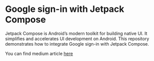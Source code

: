 # Google sign-in with Jetpack Compose
Jetpack Compose is Android’s modern toolkit for building native UI. It simplifies and accelerates UI development on Android.
This repository demonstrates how to integrate Google sign-in with Jetpack Compose.

You can find medium article [here](https://hadiyarajesh.medium.com/integrate-google-sign-in-with-jetpack-compose-ui-9f52776542ab)
